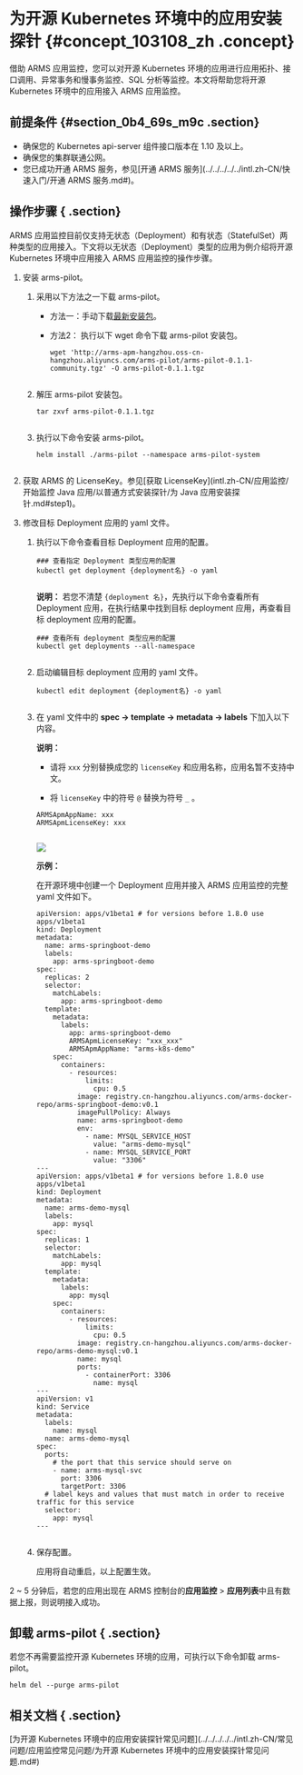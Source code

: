 # 为开源 Kubernetes 环境中的应用安装探针 {#concept_103108_zh .concept}

借助 ARMS 应用监控，您可以对开源 Kubernetes 环境的应用进行应用拓扑、接口调用、异常事务和慢事务监控、SQL 分析等监控。本文将帮助您将开源 Kubernetes 环境中的应用接入 ARMS 应用监控。

## 前提条件 {#section_0b4_69s_m9c .section}

-   确保您的 Kubernetes api-server 组件接口版本在 1.10 及以上。
-   确保您的集群联通公网。
-   您已成功开通 ARMS 服务，参见[开通 ARMS 服务](../../../../../intl.zh-CN/快速入门/开通 ARMS 服务.md#)。

## 操作步骤 { .section}

ARMS 应用监控目前仅支持无状态（Deployment）和有状态（StatefulSet）两种类型的应用接入。下文将以无状态（Deployment）类型的应用为例介绍将开源 Kubernetes 环境中应用接入 ARMS 应用监控的操作步骤。

1.  安装 arms-pilot。

    1.  采用以下方法之一下载 arms-pilot。

        -   方法一：手动下载[最新安装包](http://arms-apm-hangzhou.oss-cn-hangzhou.aliyuncs.com/arms-pilot/arms-pilot-0.1.1-community.tgz)。

        -   方法2： 执行以下 wget 命令下载 arms-pilot 安装包。

            ```
            wget 'http://arms-apm-hangzhou.oss-cn-hangzhou.aliyuncs.com/arms-pilot/arms-pilot-0.1.1-community.tgz' -O arms-pilot-0.1.1.tgz
            									
            ```

    2.  解压 arms-pilot 安装包。

        ```
        tar zxvf arms-pilot-0.1.1.tgz 
        							
        ```

    3.  执行以下命令安装 arms-pilot。

        ```
        helm install ./arms-pilot --namespace arms-pilot-system
        							
        ```

2.  获取 ARMS 的 LicenseKey。参见[获取 LicenseKey](intl.zh-CN/应用监控/开始监控 Java 应用/以普通方式安装探针/为 Java 应用安装探针.md#step1)。

3.  修改目标 Deployment 应用的 yaml 文件。

    1.  执行以下命令查看目标 Deployment 应用的配置。

        ```
        ### 查看指定 Deployment 类型应用的配置
        kubectl get deployment {deployment名} -o yaml
        							
        ```

        **说明：** 若您不清楚 `{deployment 名}`，先执行以下命令查看所有 Deployment 应用，在执行结果中找到目标 deployment 应用，再查看目标 deployment 应用的配置。

        ```
        ### 查看所有 deployment 类型应用的配置
        kubectl get deployments --all-namespace
        								
        ```

    2.  启动编辑目标 deployment 应用的 yaml 文件。

        ```
        kubectl edit deployment {deployment名} -o yaml
        							
        ```

    3.  在 yaml 文件中的 **spec -\> template -\> metadata -\> labels** 下加入以下内容。

        **说明：** 

        -   请将 `xxx` 分别替换成您的 `licenseKey` 和应用名称，应用名暂不支持中文。

        -   将 `licenseKey` 中的符号 `@` 替换为符号 `_` 。

        ```
        ARMSApmAppName: xxx
        ARMSApmLicenseKey: xxx
        										
        ```

        ![](http://static-aliyun-doc.oss-cn-hangzhou.aliyuncs.com/assets/img/152231/155529388143108_zh-CN.png)

        **示例：**

        在开源环境中创建一个 Deployment 应用并接入 ARMS 应用监控的完整 yaml 文件如下。

        ```language-yaml
        apiVersion: apps/v1beta1 # for versions before 1.8.0 use apps/v1beta1
        kind: Deployment
        metadata:
          name: arms-springboot-demo
          labels:
            app: arms-springboot-demo
        spec:
          replicas: 2
          selector:
            matchLabels:
              app: arms-springboot-demo
          template:
            metadata:
              labels:
                app: arms-springboot-demo
                ARMSApmLicenseKey: "xxx_xxx"
                ARMSApmAppName: "arms-k8s-demo"
            spec:
              containers:
                - resources:
                    limits:
                      cpu: 0.5
                  image: registry.cn-hangzhou.aliyuncs.com/arms-docker-repo/arms-springboot-demo:v0.1
                  imagePullPolicy: Always
                  name: arms-springboot-demo
                  env:
                    - name: MYSQL_SERVICE_HOST
                      value: "arms-demo-mysql"
                    - name: MYSQL_SERVICE_PORT
                      value: "3306"
        ---
        apiVersion: apps/v1beta1 # for versions before 1.8.0 use apps/v1beta1
        kind: Deployment
        metadata:
          name: arms-demo-mysql
          labels:
            app: mysql
        spec:
          replicas: 1
          selector:
            matchLabels:
              app: mysql
          template:
            metadata:
              labels:
                app: mysql
            spec:
              containers:
                - resources:
                    limits:
                      cpu: 0.5
                  image: registry.cn-hangzhou.aliyuncs.com/arms-docker-repo/arms-demo-mysql:v0.1
                  name: mysql
                  ports:
                    - containerPort: 3306
                      name: mysql
        ---
        apiVersion: v1
        kind: Service
        metadata:
          labels:
            name: mysql
          name: arms-demo-mysql
        spec:
          ports:
            # the port that this service should serve on
            - name: arms-mysql-svc
              port: 3306
              targetPort: 3306
          # label keys and values that must match in order to receive traffic for this service
          selector:
            app: mysql
        ---
        							
        ```

    4.  保存配置。

        应用将自动重启，以上配置生效。


2 ~ 5 分钟后，若您的应用出现在 ARMS 控制台的**应用监控** \> **应用列表**中且有数据上报，则说明接入成功。

## 卸载 arms-pilot { .section}

若您不再需要监控开源 Kubernetes 环境的应用，可执行以下命令卸载 arms-pilot。

```
helm del --purge arms-pilot
```

## 相关文档 { .section}

 [为开源 Kubernetes 环境中的应用安装探针常见问题](../../../../../intl.zh-CN/常见问题/应用监控常见问题/为开源 Kubernetes 环境中的应用安装探针常见问题.md#)

